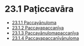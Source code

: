 

# 23.1 Paṭiccavāra

* [23.1.1 Paccayānuloma](23.1/23.1.1.md)
* [23.1.2 Paccayapaccanīya](23.1/23.1.2.md)
* [23.1.3 Paccayānulomapaccanīya](23.1/23.1.3.md)
* [23.1.4 Paccayapaccanīyānuloma](23.1/23.1.4.md)



